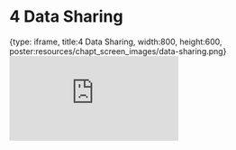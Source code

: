 # 4 Data Sharing
 
{type: iframe, title:4 Data Sharing, width:800, height:600, poster:resources/chapt_screen_images/data-sharing.png}
![](https://jhudatascience.org/Ethical_Data_Handling_for_Cancer_Research/no_toc/data-sharing.html)
 

 
